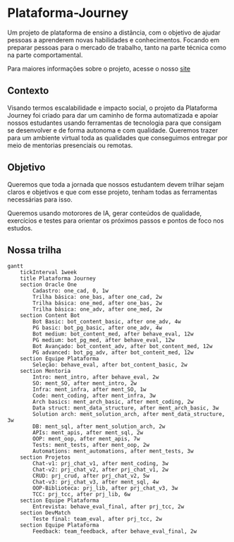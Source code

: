 # Plataforma-Journey
Um projeto de plataforma de ensino a distância, com o objetivo de ajudar pessoas a aprenderem novas habilidades e conhecimentos. Focando em preparar pessoas para o mercado de trabalho, tanto na parte técnica como na parte comportamental.

Para maiores informações sobre o projeto, acesse o nosso [site](https://plataformaimpact.org/)

## Contexto
Visando termos escalabilidade e impacto social, o projeto da Plataforma Journey foi criado para dar um caminho de forma automatizada e apoiar nossos estudantes usando ferramentas de tecnologia para que consigam se desenvolver e de forma autonoma e com qualidade. Queremos trazer para um ambiente virtual toda as qualidades que conseguimos entregar por meio de mentorias presenciais ou remotas.

## Objetivo
Queremos que toda a jornada que nossos estudantem devem trilhar sejam claros e objetivos e que com esse projeto, tenham todas as ferramentas necessárias para isso.

Queremos usando motorores de IA, gerar conteúdos de qualidade, exercícios e testes para orientar os próximos passos e pontos de foco nos estudos.

## Nossa trilha
```mermaid
gantt
    tickInterval 1week
    title Plataforma Journey    
    section Oracle One
        Cadastro: one_cad, 0, 1w
        Trilha básica: one_bas, after one_cad, 2w
        Trilha básica: one_med, after one_bas, 2w
        Trilha básica: one_adv, after one_med, 2w
    section Content Bot
        Bot Basic: bot_content_basic, after one_adv, 4w
        PG basic: bot_pg_basic, after one_adv, 4w
        Bot medium: bot_content_med, after behave_eval, 12w
        PG medium: bot_pg_med, after behave_eval, 12w
        Bot Avançado: bot_content_adv, after bot_content_med, 12w
        PG advanced: bot_pg_adv, after bot_content_med, 12w
    section Equipe Plataforma
        Seleção: behave_eval, after bot_content_basic, 2w
    section Mentoria
        Intro: ment_intro, after behave_eval, 2w
        SO: ment_SO, after ment_intro, 2w
        Infra: ment_infra, after ment_SO, 1w
        Code: ment_coding, after ment_infra, 3w
        Arch basics: ment_arch_basic, after ment_coding, 2w
        Data struct: ment_data_structure, after ment_arch_basic, 3w
        Solution arch: ment_solution_arch, after ment_data_structure, 3w
        DB: ment_sql, after ment_solution_arch, 2w
        APIs: ment_apis, after ment_sql, 2w
        OOP: ment_oop, after ment_apis, 7w
        Tests: ment_tests, after ment_oop, 2w
        Automations: ment_automations, after ment_tests, 3w
    section Projetos        
        Chat-v1: prj_chat_v1, after ment_coding, 3w
        Chat-v2: prj_chat_v2, after prj_chat_v1, 2w
        CRUD: prj_crud, after prj_chat_v2, 5w
        Chat-v3: prj_chat_v3, after ment_sql, 4w
        OOP-Biblioteca: prj_lib, after prj_chat_v3, 3w
        TCC: prj_tcc, after prj_lib, 6w
    section Equipe Plataforma
        Entrevista: behave_eval_final, after prj_tcc, 2w
    section DevMatch
        Teste final: team_eval, after prj_tcc, 2w
    section Equipe Plataforma
        Feedback: team_feedback, after behave_eval_final, 2w
```


